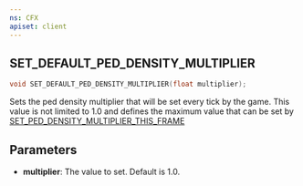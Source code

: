 ```yaml
---
ns: CFX
apiset: client
---
```

## SET_DEFAULT_PED_DENSITY_MULTIPLIER

```c
void SET_DEFAULT_PED_DENSITY_MULTIPLIER(float multiplier);
```

Sets the ped density multiplier that will be set every tick by the game. This value is not limited to 1.0 and defines the maximum value that can be set by [SET_PED_DENSITY_MULTIPLIER_THIS_FRAME](#_0x95E3D6257B166CF2)

## Parameters
* **multiplier**: The value to set. Default is 1.0.